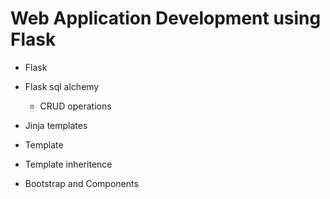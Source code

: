 # Web Application Development using Flask

- Flask
- Flask sql alchemy
    - CRUD operations
- Jinja templates
- Template 
- Template inheritence 

- Bootstrap and Components
